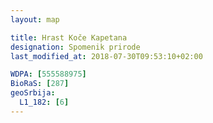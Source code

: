 ```yaml
---
layout: map

title: Hrast Koče Kapetana
designation: Spomenik prirode
last_modified_at: 2018-07-30T09:53:10+02:00

WDPA: [555588975]
BioRaS: [287]
geoSrbija:
  L1_182: [6]
---
```

